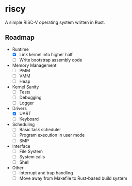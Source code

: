 # riscy
A simple RISC-V operating system written in Rust.

## Roadmap

- Runtime
  - [x] Link kernel into higher half
  - [ ] Write bootstrap assembly code
- Memory Management
  - [ ] PMM 
  - [ ] VMM
  - [ ] Heap
- Kernel Sanity
  - [ ] Tests
  - [ ] Debugging
  - [ ] Logger
- Drivers
  - [x] UART
  - [ ] Keyboard
- Scheduling
  - [ ] Basic task scheduler
  - [ ] Program execution in user mode
  - [ ] SMP
- Interface
  - [ ] File System
  - [ ] System calls
  - [ ] Shell
- Other
  - [ ] Interrupt and trap handling
  - [ ] Move away from Makefile to Rust-based build system
